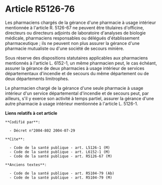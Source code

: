 # Article R5126-76

Les pharmaciens chargés de la gérance d'une pharmacie à usage intérieur mentionnée à l'article R. 5126-67 ne peuvent être
titulaires d'officine, directeurs ou directeurs adjoints de laboratoire d'analyses de biologie médicale, pharmaciens
responsables ou délégués d'établissement pharmaceutique ; ils ne peuvent non plus assurer la gérance d'une pharmacie
mutualiste ou d'une société de secours minière.

Sous réserve des dispositions statutaires applicables aux pharmaciens mentionnés à l'article L. 6152-1, un même pharmacien
peut, le cas échéant, assurer la gérance de deux pharmacies à usage intérieur de services départementaux d'incendie et de
secours du même département ou de deux départements limitrophes.

Le pharmacien chargé de la gérance d'une seule pharmacie à usage intérieur d'un service départemental d'incendie et de
secours peut, par ailleurs, s'il y exerce son activité à temps partiel, assurer la gérance d'une autre pharmacie à usage
intérieur mentionnée à l'article L. 5126-1.

**Liens relatifs à cet article**

	**Codifié par**:

	  - Décret n°2004-802 2004-07-29

	**Cite**:

	  - Code de la santé publique - art. L5126-1 (M)
	  - Code de la santé publique - art. L6152-1 (M)
	  - Code de la santé publique - art. R5126-67 (M)

	**Anciens textes**:

	  - Code de la santé publique - art. R5104-79 (Ab)
	  - Code de la santé publique - art. R5104-79 (M)

